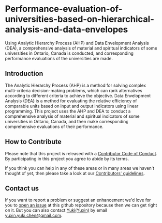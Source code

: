 # Performance-evaluation-of-universities-based-on-hierarchical-analysis-and-data-envelopes
Using Analytic Hierarchy Process (AHP) and Data Envelopment Analysis (DEA), a comprehensive analysis of material and spiritual indicators of some universities in Ontario, Canada is conducted, and corresponding performance evaluations of the universities are made.

## Introduction
The Analytic Hierarchy Process (AHP) is a method for solving complex multi-criteria decision-making problems, which can rank alternatives according to different criteria to achieve the objective. Data Envelopment Analysis (DEA) is a method for evaluating the relative efficiency of comparable units based on input and output indicators using linear programming. This project uses the AHP and DEA to conduct a comprehensive analysis of material and spiritual indicators of some universities in Ontario, Canada, and then make corresponding comprehensive evaluations of their performance.

## How to Contribute
Please note that this project is released with a [Contributor Code of Conduct](/CODE_OF_CONDUCT.md).
By participating in this project you agree to abide by its terms.              
         
If you think you can help in any of these areas or in many areas we haven't thought of yet, then please take a look at our [Contributors' guidelines](/CONTRIBUTING.md).          
           
## Contact us
If you want to report a problem or suggest an enhancement we'd love for you to [open an issue](../../issues) at this github repository because then we can get right on it. But you can also contact [Yuki(Yuxin)](https://github.com/KingOfOrikid) by email yuxin.yuki.chen@gmail.com.